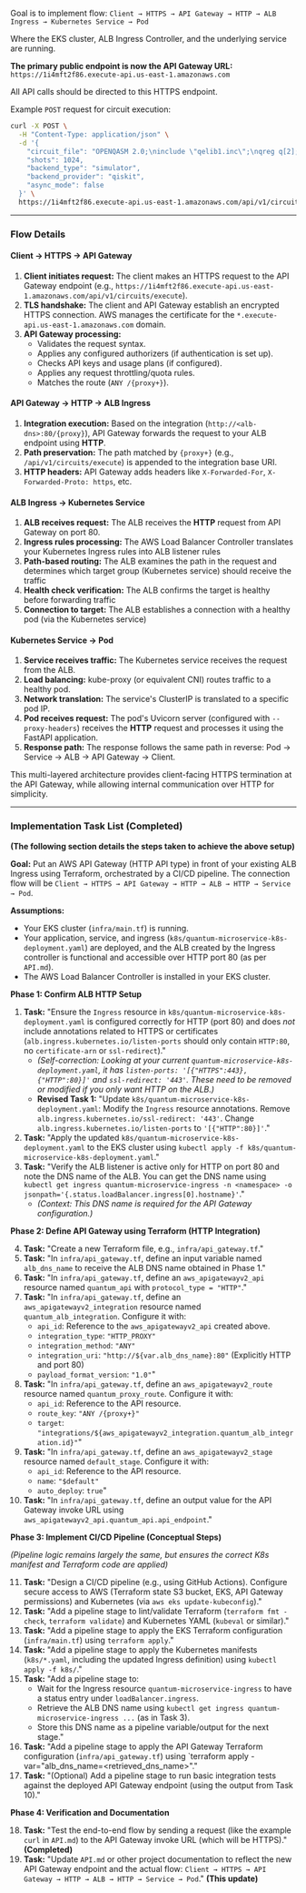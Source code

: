 Goal is to implement flow:
`Client → HTTPS → API Gateway → HTTP → ALB Ingress → Kubernetes Service → Pod`

Where the EKS cluster, ALB Ingress Controller, and the underlying service are running.

**The primary public endpoint is now the API Gateway URL:**
`https://1i4mft2f86.execute-api.us-east-1.amazonaws.com`

All API calls should be directed to this HTTPS endpoint.

Example `POST` request for circuit execution:
```bash
curl -X POST \
  -H "Content-Type: application/json" \
  -d '{
    "circuit_file": "OPENQASM 2.0;\ninclude \"qelib1.inc\";\nqreg q[2];\ncreg c[2];\nh q[0];\ncx q[0],q[1];\nmeasure q[0] -> c[0];\nmeasure q[1] -> c[1];",
    "shots": 1024,
    "backend_type": "simulator",
    "backend_provider": "qiskit",
    "async_mode": false
  }' \
  https://1i4mft2f86.execute-api.us-east-1.amazonaws.com/api/v1/circuits/execute # Updated URL
```

---

### Flow Details

#### Client → HTTPS → API Gateway

1.  **Client initiates request:** The client makes an HTTPS request to the API Gateway endpoint (e.g., `https://1i4mft2f86.execute-api.us-east-1.amazonaws.com/api/v1/circuits/execute`).
2.  **TLS handshake:** The client and API Gateway establish an encrypted HTTPS connection. AWS manages the certificate for the `*.execute-api.us-east-1.amazonaws.com` domain.
3.  **API Gateway processing:**
    *   Validates the request syntax.
    *   Applies any configured authorizers (if authentication is set up).
    *   Checks API keys and usage plans (if configured).
    *   Applies any request throttling/quota rules.
    *   Matches the route (`ANY /{proxy+}`).

#### API Gateway → HTTP → ALB Ingress

1.  **Integration execution:** Based on the integration (`http://<alb-dns>:80/{proxy}`), API Gateway forwards the request to your ALB endpoint using **HTTP**.
2.  **Path preservation:** The path matched by `{proxy+}` (e.g., `/api/v1/circuits/execute`) is appended to the integration base URI.
3.  **HTTP headers:** API Gateway adds headers like `X-Forwarded-For`, `X-Forwarded-Proto: https`, etc.

#### ALB Ingress → Kubernetes Service

1.  **ALB receives request:** The ALB receives the **HTTP** request from API Gateway on port 80.
2.  **Ingress rules processing:** The AWS Load Balancer Controller translates your Kubernetes Ingress rules into ALB listener rules
3.  **Path-based routing:** The ALB examines the path in the request and determines which target group (Kubernetes service) should receive the traffic
4.  **Health check verification:** The ALB confirms the target is healthy before forwarding traffic
5.  **Connection to target:** The ALB establishes a connection with a healthy pod (via the Kubernetes service)

#### Kubernetes Service → Pod

1.  **Service receives traffic:** The Kubernetes service receives the request from the ALB.
2.  **Load balancing:** kube-proxy (or equivalent CNI) routes traffic to a healthy pod.
3.  **Network translation:** The service's ClusterIP is translated to a specific pod IP.
4.  **Pod receives request:** The pod's Uvicorn server (configured with `--proxy-headers`) receives the **HTTP** request and processes it using the FastAPI application.
5.  **Response path:** The response follows the same path in reverse: Pod → Service → ALB → API Gateway → Client.

This multi-layered architecture provides client-facing HTTPS termination at the API Gateway, while allowing internal communication over HTTP for simplicity.

---

### Implementation Task List (Completed)

**(The following section details the steps taken to achieve the above setup)**

**Goal:** Put an AWS API Gateway (HTTP API type) in front of your existing ALB Ingress using Terraform, orchestrated by a CI/CD pipeline. The connection flow will be `Client → HTTPS → API Gateway → HTTP → ALB → HTTP → Service → Pod`.

**Assumptions:**
*   Your EKS cluster (`infra/main.tf`) is running.
*   Your application, service, and ingress (`k8s/quantum-microservice-k8s-deployment.yaml`) are deployed, and the ALB created by the Ingress controller is functional and accessible over HTTP port 80 (as per `API.md`).
*   The AWS Load Balancer Controller is installed in your EKS cluster.

**Phase 1: Confirm ALB HTTP Setup**

1.  **Task:** "Ensure the `Ingress` resource in `k8s/quantum-microservice-k8s-deployment.yaml` is configured correctly for HTTP (port 80) and does *not* include annotations related to HTTPS or certificates (`alb.ingress.kubernetes.io/listen-ports` should only contain `HTTP:80`, no `certificate-arn` or `ssl-redirect`)."
    *   *(Self-correction: Looking at your current `quantum-microservice-k8s-deployment.yaml`, it has `listen-ports: '[{"HTTPS":443}, {"HTTP":80}]'` and `ssl-redirect: '443'`. These need to be removed or modified if you *only* want HTTP on the ALB.)*
    *   **Revised Task 1:** "Update `k8s/quantum-microservice-k8s-deployment.yaml`: Modify the `Ingress` resource annotations. Remove `alb.ingress.kubernetes.io/ssl-redirect: '443'`. Change `alb.ingress.kubernetes.io/listen-ports` to `'[{"HTTP":80}]'`."
2.  **Task:** "Apply the updated `k8s/quantum-microservice-k8s-deployment.yaml` to the EKS cluster using `kubectl apply -f k8s/quantum-microservice-k8s-deployment.yaml`."
3.  **Task:** "Verify the ALB listener is active only for HTTP on port 80 and note the DNS name of the ALB. You can get the DNS name using `kubectl get ingress quantum-microservice-ingress -n <namespace> -o jsonpath='{.status.loadBalancer.ingress[0].hostname}'`."
    *   *(Context: This DNS name is required for the API Gateway configuration.)*

**Phase 2: Define API Gateway using Terraform (HTTP Integration)**

4.  **Task:** "Create a new Terraform file, e.g., `infra/api_gateway.tf`."
5.  **Task:** "In `infra/api_gateway.tf`, define an input variable named `alb_dns_name` to receive the ALB DNS name obtained in Phase 1."
6.  **Task:** "In `infra/api_gateway.tf`, define an `aws_apigatewayv2_api` resource named `quantum_api` with `protocol_type = "HTTP"`."
7.  **Task:** "In `infra/api_gateway.tf`, define an `aws_apigatewayv2_integration` resource named `quantum_alb_integration`. Configure it with:
    *   `api_id`: Reference to the `aws_apigatewayv2_api` created above.
    *   `integration_type`: `"HTTP_PROXY"`
    *   `integration_method`: `"ANY"`
    *   `integration_uri`: `"http://${var.alb_dns_name}:80"` (Explicitly HTTP and port 80)
    *   `payload_format_version`: `"1.0"`"
8.  **Task:** "In `infra/api_gateway.tf`, define an `aws_apigatewayv2_route` resource named `quantum_proxy_route`. Configure it with:
    *   `api_id`: Reference to the API resource.
    *   `route_key`: `"ANY /{proxy+}"`
    *   `target`: `"integrations/${aws_apigatewayv2_integration.quantum_alb_integration.id}"`"
9.  **Task:** "In `infra/api_gateway.tf`, define an `aws_apigatewayv2_stage` resource named `default_stage`. Configure it with:
    *   `api_id`: Reference to the API resource.
    *   `name`: `"$default"`
    *   `auto_deploy`: `true`"
10. **Task:** "In `infra/api_gateway.tf`, define an output value for the API Gateway invoke URL using `aws_apigatewayv2_api.quantum_api.api_endpoint`."

**Phase 3: Implement CI/CD Pipeline (Conceptual Steps)**

*(Pipeline logic remains largely the same, but ensures the correct K8s manifest and Terraform code are applied)*

11. **Task:** "Design a CI/CD pipeline (e.g., using GitHub Actions). Configure secure access to AWS (Terraform state S3 bucket, EKS, API Gateway permissions) and Kubernetes (via `aws eks update-kubeconfig`)."
12. **Task:** "Add a pipeline stage to lint/validate Terraform (`terraform fmt -check`, `terraform validate`) and Kubernetes YAML (`kubeval` or similar)."
13. **Task:** "Add a pipeline stage to apply the EKS Terraform configuration (`infra/main.tf`) using `terraform apply`."
14. **Task:** "Add a pipeline stage to apply the Kubernetes manifests (`k8s/*.yaml`, including the updated Ingress definition) using `kubectl apply -f k8s/`."
15. **Task:** "Add a pipeline stage to:
    *   Wait for the Ingress resource `quantum-microservice-ingress` to have a status entry under `loadBalancer.ingress`.
    *   Retrieve the ALB DNS name using `kubectl get ingress quantum-microservice-ingress ...` (as in Task 3).
    *   Store this DNS name as a pipeline variable/output for the next stage."
16. **Task:** "Add a pipeline stage to apply the API Gateway Terraform configuration (`infra/api_gateway.tf`) using `terraform apply -var="alb_dns_name=<retrieved_dns_name>"."
17. **Task:** "(Optional) Add a pipeline stage to run basic integration tests against the deployed API Gateway endpoint (using the output from Task 10)."

**Phase 4: Verification and Documentation**

18. **Task:** "Test the end-to-end flow by sending a request (like the example `curl` in `API.md`) to the API Gateway invoke URL (which will be HTTPS)." **(Completed)**
19. **Task:** "Update `API.md` or other project documentation to reflect the new API Gateway endpoint and the actual flow: `Client → HTTPS → API Gateway → HTTP → ALB → HTTP → Service → Pod`." **(This update)**
